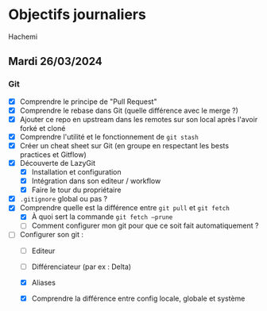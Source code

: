 # Objectifs journaliers

Hachemi

## Mardi 26/03/2024


### Git

- [X] Comprendre le principe de "Pull Request"
- [X] Comprendre le rebase dans Git (quelle différence avec le merge ?)
- [X] Ajouter ce repo en upstream dans les remotes sur son local après l'avoir forké et cloné
- [X] Comprendre l'utilité et le fonctionnement de `git stash`
- [X] Créer un cheat sheet sur Git (en groupe en respectant les bests practices et Gitflow)
- [X] Découverte de LazyGit
  - [X] Installation et configuration
  - [X] Intégration dans son editeur / workflow
  - [X] Faire le tour du propriétaire
- [X] `.gitignore` global ou pas ?
- [X] Comprendre quelle est la différence entre `git pull` et `git fetch`
    - [X] À quoi sert la commande `git fetch —prune`
    - [ ] Comment configurer mon git pour que ce soit fait automatiquement ?
- [ ] Configurer son git : 
  - [ ] Editeur 
  - [ ] Différenciateur (par ex : Delta) 
  - [X] Aliases 
  - [X] Comprendre la différence entre config locale, globale et système

